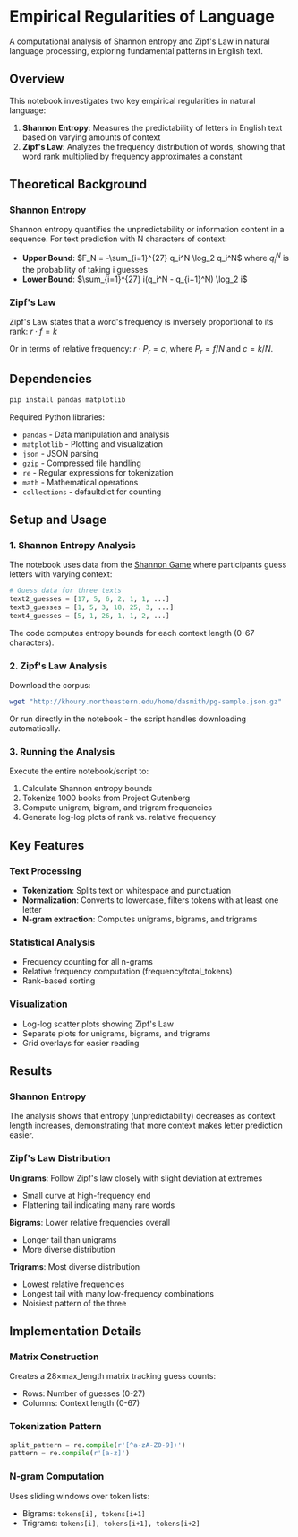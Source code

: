 # Empirical Regularities of Language

A computational analysis of Shannon entropy and Zipf's Law in natural language processing, exploring fundamental patterns in English text.

## Overview

This notebook investigates two key empirical regularities in natural language:

1. **Shannon Entropy**: Measures the predictability of letters in English text based on varying amounts of context
2. **Zipf's Law**: Analyzes the frequency distribution of words, showing that word rank multiplied by frequency approximates a constant

## Theoretical Background

### Shannon Entropy

Shannon entropy quantifies the unpredictability or information content in a sequence. For text prediction with N characters of context:

- **Upper Bound**: $F_N = -\sum_{i=1}^{27} q_i^N \log_2 q_i^N$ where $q_i^N$ is the probability of taking i guesses
- **Lower Bound**: $\sum_{i=1}^{27} i(q_i^N - q_{i+1}^N) \log_2 i$

### Zipf's Law

Zipf's Law states that a word's frequency is inversely proportional to its rank: $r \cdot f = k$

Or in terms of relative frequency: $r \cdot P_r = c$, where $P_r = f/N$ and $c = k/N$.

## Dependencies

```bash
pip install pandas matplotlib
```

Required Python libraries:
- `pandas` - Data manipulation and analysis
- `matplotlib` - Plotting and visualization
- `json` - JSON parsing
- `gzip` - Compressed file handling
- `re` - Regular expressions for tokenization
- `math` - Mathematical operations
- `collections` - defaultdict for counting

## Setup and Usage

### 1. Shannon Entropy Analysis

The notebook uses data from the [Shannon Game](https://www.ccs.neu.edu/home/dasmith/courses/cs6120/shannon/) where participants guess letters with varying context:

```python
# Guess data for three texts
text2_guesses = [17, 5, 6, 2, 1, 1, ...]
text3_guesses = [1, 5, 3, 18, 25, 3, ...]
text4_guesses = [5, 1, 26, 1, 1, 2, ...]
```

The code computes entropy bounds for each context length (0-67 characters).

### 2. Zipf's Law Analysis

Download the corpus:
```bash
wget "http://khoury.northeastern.edu/home/dasmith/pg-sample.json.gz"
```

Or run directly in the notebook - the script handles downloading automatically.

### 3. Running the Analysis

Execute the entire notebook/script to:
1. Calculate Shannon entropy bounds
2. Tokenize 1000 books from Project Gutenberg
3. Compute unigram, bigram, and trigram frequencies
4. Generate log-log plots of rank vs. relative frequency

## Key Features

### Text Processing
- **Tokenization**: Splits text on whitespace and punctuation
- **Normalization**: Converts to lowercase, filters tokens with at least one letter
- **N-gram extraction**: Computes unigrams, bigrams, and trigrams

### Statistical Analysis
- Frequency counting for all n-grams
- Relative frequency computation (frequency/total_tokens)
- Rank-based sorting

### Visualization
- Log-log scatter plots showing Zipf's Law
- Separate plots for unigrams, bigrams, and trigrams
- Grid overlays for easier reading

## Results

### Shannon Entropy
The analysis shows that entropy (unpredictability) decreases as context length increases, demonstrating that more context makes letter prediction easier.

### Zipf's Law Distribution

**Unigrams**: Follow Zipf's law closely with slight deviation at extremes
- Small curve at high-frequency end
- Flattening tail indicating many rare words

**Bigrams**: Lower relative frequencies overall
- Longer tail than unigrams
- More diverse distribution

**Trigrams**: Most diverse distribution
- Lowest relative frequencies
- Longest tail with many low-frequency combinations
- Noisiest pattern of the three

## Implementation Details

### Matrix Construction
Creates a 28×max_length matrix tracking guess counts:
- Rows: Number of guesses (0-27)
- Columns: Context length (0-67)

### Tokenization Pattern
```python
split_pattern = re.compile(r'[^a-zA-Z0-9]+')
pattern = re.compile(r'[a-z]')
```

### N-gram Computation
Uses sliding windows over token lists:
- Bigrams: `tokens[i], tokens[i+1]`
- Trigrams: `tokens[i], tokens[i+1], tokens[i+2]`